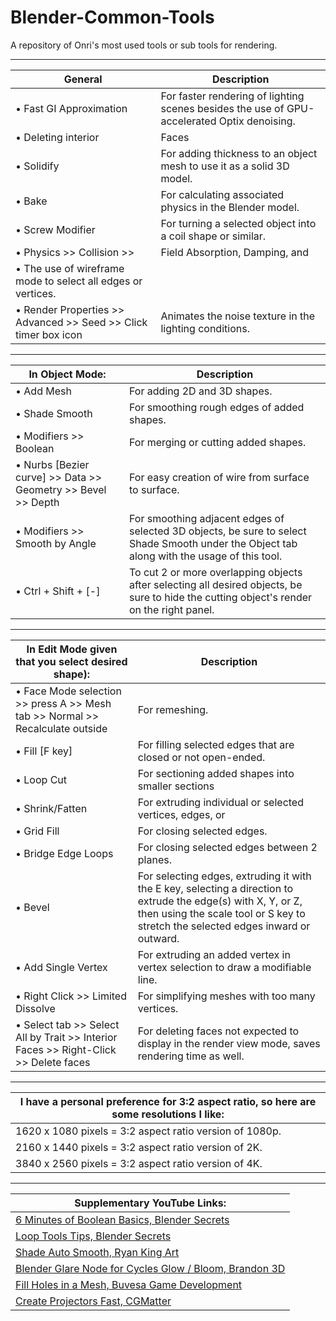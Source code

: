 # Blender-Common-Tools
A repository of Onri's most used tools or sub tools for rendering. 
__________________________________________________________________
| General | Description |
| - | - |
| • Fast GI Approximation | For faster rendering of lighting scenes besides the use of GPU-accelerated Optix denoising. |
| • Deleting interior | Faces | For faster rendering by allowing the system to spend less time on rendering | Faces that cannot be seen in the render view mode. |
| • Solidify | For adding thickness to an object mesh to use it as a solid 3D model. |
| • Bake | For calculating associated physics in the Blender model. |
| • Screw Modifier | For turning a selected object into a coil shape or similar. |
| • Physics >> Collision >> | Field Absorption, Damping, and | Friction set to max to allow particles to stick to selected object. |
| • The use of wireframe mode to select all edges or vertices. |
| • Render Properties >> Advanced >> Seed >> Click timer box icon | Animates the noise texture in the lighting conditions. |
_________________________________________________________________________
| In Object Mode: | Description |
| - | - |
| • Add Mesh | For adding 2D and 3D shapes. |
| • Shade Smooth | For smoothing rough edges of added shapes. |
| • Modifiers >> Boolean | For merging or cutting added shapes. |
| • Nurbs [Bezier curve] >> Data >> Geometry >> Bevel >> Depth | For easy creation of wire from surface to surface. |
| • Modifiers >> Smooth by Angle | For smoothing adjacent edges of selected 3D objects, be sure to select Shade Smooth under the Object tab along with the usage of this tool. |
| • Ctrl + Shift + [-] | To cut 2 or more overlapping objects after selecting all desired objects, be sure to hide the cutting object's render on the right panel. |
___________________________________________________________________________
| In Edit Mode given that you select desired shape): | Description |
| - | - |
| • Face Mode selection >> press A >> Mesh tab >> Normal >> Recalculate outside | For remeshing. |
| • Fill [F key] | For filling selected edges that are closed or not open-ended. |
| • Loop Cut | For sectioning added shapes into smaller sections | For modification. |
| • Shrink/Fatten | For extruding individual or selected vertices, edges, or | Faces. |
| • Grid Fill | For closing selected edges. |
| • Bridge Edge Loops | For closing selected edges between 2 planes. |
| • Bevel | For selecting edges, extruding it with the E key, selecting a direction to extrude the edge(s) with X, Y, or Z, then using the scale tool or S key to stretch the selected edges inward or outward. |
| • Add Single Vertex | For extruding an added vertex in vertex selection to draw a modifiable line. |
| • Right Click >> Limited Dissolve | For simplifying meshes with too many vertices. |
| • Select tab >> Select All by Trait >> Interior Faces >> Right-Click >> Delete faces | For deleting faces not expected to display in the render view mode, saves rendering time as well. |
_____________________________________________________
| I have a personal preference for 3:2 aspect ratio, so here are some resolutions I like: |
| - |
| 1620 x 1080 pixels = 3:2 aspect ratio version of 1080p. |
| 2160 x 1440 pixels = 3:2 aspect ratio version of 2K. |
| 3840 x 2560 pixels = 3:2 aspect ratio version of 4K. |
______________________________________________________
| Supplementary YouTube Links: |
| - |
| [6 Minutes of Boolean Basics, Blender Secrets](https://youtu.be/_S3D8djM5bE?si=R8XP6i_JRW26wFZI) |
| [Loop Tools Tips, Blender Secrets](https://youtube.com/playlist?list=PLrB1kuJIjcg4UByYChm0sojwfy87RincB&si=cT6be2h_AgWlrQ_o) |
| [Shade Auto Smooth, Ryan King Art](https://youtu.be/WT29Hyv2XX8?si=DG-mETUzCpBWWrW1)
| [Blender Glare Node for Cycles Glow / Bloom, Brandon 3D](https://youtu.be/N9p00A7P5h8?si=eUaph8IPTgahYMbL) |
| [Fill Holes in a Mesh, Buvesa Game Development](https://youtu.be/mkfv5ecpvvs?si=wZVfQo-JLvOyUxJJ) |
| [Create Projectors Fast, CGMatter](https://youtu.be/adahnQCqmw0?si=hdK1bFHX82S0qBEB) |
